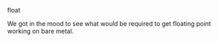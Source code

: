 float

We got in the mood to see what would be required to get floating point
working on bare metal.
